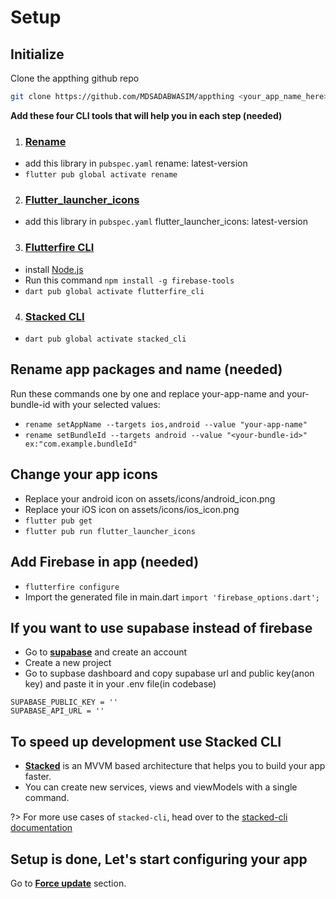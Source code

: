 # Setup

## Initialize

Clone the appthing github repo

```bash
git clone https://github.com/MDSADABWASIM/appthing <your_app_name_here>
```

**Add these four CLI tools that will help you in each step (needed)**

1. ### [Rename](https://pub.dev/packages/rename)
- add this library in `pubspec.yaml` rename: latest-version
- ```flutter pub global activate rename```

2. ### [Flutter_launcher_icons](https://pub.dev/packages/flutter_launcher_icons)
- add this library in `pubspec.yaml` flutter_launcher_icons: latest-version

3. ### [Flutterfire CLI](https://firebase.flutter.dev/docs/cli/)
- install [Node.js](https://nodejs.org/en/download)
- Run this command `npm install -g firebase-tools`
- ```dart pub global activate flutterfire_cli```

4. ### [Stacked CLI](https://stacked.filledstacks.com/docs/tooling/stacked-cli/)
- ```dart pub global activate stacked_cli```


## Rename app packages and name (needed)

Run these commands one by one and replace your-app-name and your-bundle-id with your selected values: 
- ```rename setAppName --targets ios,android --value "your-app-name"```
- ```rename setBundleId --targets android --value "<your-bundle-id>" ex:"com.example.bundleId"```


## Change your app icons

- Replace your android icon on assets/icons/android_icon.png
- Replace your iOS icon on assets/icons/ios_icon.png
- `flutter pub get`
- `flutter pub run flutter_launcher_icons`

## Add Firebase in app (needed)
- ```flutterfire configure```
-   Import the generated file in main.dart  ```import 'firebase_options.dart';```

## If you want to use supabase instead of firebase
- Go to **[supabase](https://supabase.io/)** and create an account
- Create a new project
- Go to supbase dashboard and copy supabase url and public key(anon key) and paste it in your .env file(in codebase)

```
SUPABASE_PUBLIC_KEY = ''
SUPABASE_API_URL = ''
```

## To speed up development use Stacked CLI
-   **[Stacked](https://stacked.filledstacks.com)** is an MVVM based architecture that helps you to build your app faster.
-   You can create new services, views and viewModels with a single command.

?> For more use cases of `stacked-cli`, head over to the [stacked-cli documentation](https://stacked.filledstacks.com/docs/getting-started/overview)

## Setup is done, Let's start configuring your app

Go to **[Force update](force_update.md)** section.

